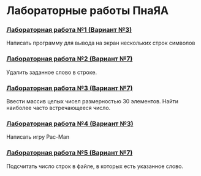 # Лабораторные работы ПнаЯА
### [Лабораторная работа №1 (Вариант №3)](https://github.com/mxrpheus6/bsuirLabs/tree/main/3sem/ПнаЯА/laba1)
Написать программу для вывода на экран нескольких строк символов
### [Лабораторная работа №2 (Вариант №7)](https://github.com/mxrpheus6/bsuirLabs/tree/main/3sem/ПнаЯА/laba2)
Удалить заданное слово в строке.
### [Лабораторная работа №3 (Вариант №7)](https://github.com/mxrpheus6/bsuirLabs/tree/main/3sem/ПнаЯА/laba3)
Ввести массив целых чисел размерностью 30 элементов. Найти наиболее
часто встречающееся число.
### [Лабораторная работа №4 (Вариант №3)](https://github.com/mxrpheus6/bsuirLabs/tree/main/3sem/ПнаЯА/laba4)
Написать игру Pac-Man
### [Лабораторная работа №5 (Вариант №7)](https://github.com/mxrpheus6/bsuirLabs/tree/main/3sem/ПнаЯА/laba5)
Подсчитать число строк в файле, в которых есть указанное слово.

